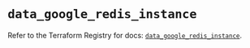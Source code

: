 # `data_google_redis_instance`

Refer to the Terraform Registry for docs: [`data_google_redis_instance`](https://registry.terraform.io/providers/hashicorp/google/6.50.0/docs/data-sources/redis_instance).

